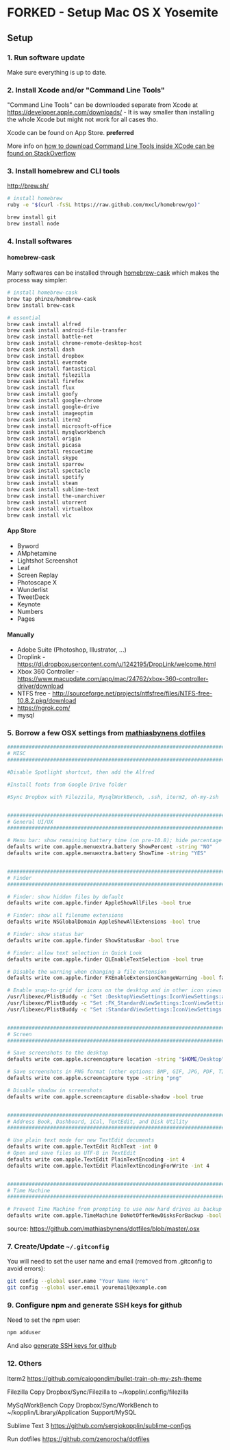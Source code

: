FORKED - Setup Mac OS X Yosemite
=========================================

Setup
-----

### 1. Run software update

Make sure everything is up to date.


### 2. Install Xcode and/or "Command Line Tools"

"Command Line Tools" can be downloaded separate from Xcode at
https://developer.apple.com/downloads/ - It is way smaller than installing the
whole Xcode but might not work for all cases tho.

Xcode can be found on App Store. **preferred**

More info on [how to download Command Line Tools inside XCode can be found on StackOverflow](http://stackoverflow.com/questions/9329243/xcode-4-4-and-later-install-command-line-tools)


### 3. Install homebrew and CLI tools

http://brew.sh/

```sh
# install homebrew
ruby -e "$(curl -fsSL https://raw.github.com/mxcl/homebrew/go)"

brew install git
brew install node

```


### 4. Install softwares


#### homebrew-cask

Many softwares can be installed through
[homebrew-cask](https://github.com/phinze/homebrew-cask) which makes the
process way simpler:

```sh
# install homebrew-cask
brew tap phinze/homebrew-cask
brew install brew-cask

# essential
brew cask install alfred
brew cask install android-file-transfer
brew cask install battle-net
brew cask install chrome-remote-desktop-host
brew cask install dash
brew cask install dropbox
brew cask install evernote
brew cask install fantastical
brew cask install filezilla
brew cask install firefox
brew cask install flux
brew cask install goofy
brew cask install google-chrome
brew cask install google-drive
brew cask install imageoptim
brew cask install iterm2
brew cask install microsoft-office
brew cask install mysqlworkbench
brew cask install origin
brew cask install picasa
brew cask install rescuetime
brew cask install skype
brew cask install sparrow
brew cask install spectacle
brew cask install spotify
brew cask install steam
brew cask install sublime-text
brew cask install the-unarchiver
brew cask install utorrent
brew cask install virtualbox
brew cask install vlc


```

#### App Store

 - Byword
 - AMphetamine
 - Lightshot Screenshot
 - Leaf
 - Screen Replay
 - Photoscape X
 - Wunderlist
 - TweetDeck
 - Keynote
 - Numbers
 - Pages

#### Manually

 - Adobe Suite (Photoshop, Illustrator, ...)
 - Droplink - https://dl.dropboxusercontent.com/u/1242195/DropLink/welcome.html
 - Xbox 360 Controller - https://www.macupdate.com/app/mac/24762/xbox-360-controller-driver/download
 - NTFS free - http://sourceforge.net/projects/ntfsfree/files/NTFS-free-10.8.2.pkg/download
 - https://ngrok.com/
 - mysql

### 5. Borrow a few OSX settings from [mathiasbynens dotfiles](https://github.com/mathiasbynens/dotfiles)


```sh
###############################################################################
# MISC                                                                      #
###############################################################################

#Disable Spotlight shortcut, then add the Alfred

#Install fonts from Google Drive folder

#Sync Dropbox with Filezzila, MysqlWorkBench, .ssh, iterm2, oh-my-zsh


###############################################################################
# General UI/UX                                                               #
###############################################################################

# Menu bar: show remaining battery time (on pre-10.8); hide percentage
defaults write com.apple.menuextra.battery ShowPercent -string "NO"
defaults write com.apple.menuextra.battery ShowTime -string "YES"


###############################################################################
# Finder                                                                      #
###############################################################################

# Finder: show hidden files by default
defaults write com.apple.finder AppleShowAllFiles -bool true

# Finder: show all filename extensions
defaults write NSGlobalDomain AppleShowAllExtensions -bool true

# Finder: show status bar
defaults write com.apple.finder ShowStatusBar -bool true

# Finder: allow text selection in Quick Look
defaults write com.apple.finder QLEnableTextSelection -bool true

# Disable the warning when changing a file extension
defaults write com.apple.finder FXEnableExtensionChangeWarning -bool false

# Enable snap-to-grid for icons on the desktop and in other icon views
/usr/libexec/PlistBuddy -c "Set :DesktopViewSettings:IconViewSettings:arrangeBy grid" ~/Library/Preferences/com.apple.finder.plist
/usr/libexec/PlistBuddy -c "Set :FK_StandardViewSettings:IconViewSettings:arrangeBy grid" ~/Library/Preferences/com.apple.finder.plist
/usr/libexec/PlistBuddy -c "Set :StandardViewSettings:IconViewSettings:arrangeBy grid" ~/Library/Preferences/com.apple.finder.plist


###############################################################################
# Screen                                                                      #
###############################################################################

# Save screenshots to the desktop
defaults write com.apple.screencapture location -string "$HOME/Desktop"

# Save screenshots in PNG format (other options: BMP, GIF, JPG, PDF, TIFF)
defaults write com.apple.screencapture type -string "png"

# Disable shadow in screenshots
defaults write com.apple.screencapture disable-shadow -bool true


###############################################################################
# Address Book, Dashboard, iCal, TextEdit, and Disk Utility                   #
###############################################################################

# Use plain text mode for new TextEdit documents
defaults write com.apple.TextEdit RichText -int 0
# Open and save files as UTF-8 in TextEdit
defaults write com.apple.TextEdit PlainTextEncoding -int 4
defaults write com.apple.TextEdit PlainTextEncodingForWrite -int 4


###############################################################################
# Time Machine                                                                #
###############################################################################

# Prevent Time Machine from prompting to use new hard drives as backup volume
defaults write com.apple.TimeMachine DoNotOfferNewDisksForBackup -bool true


```

source: https://github.com/mathiasbynens/dotfiles/blob/master/.osx


###  7. Create/Update `~/.gitconfig`

You will need to set the user name and email (removed from .gitconfig to avoid
errors):

```sh
git config --global user.name "Your Name Here"
git config --global user.email youremail@example.com
```


### 9. Configure npm and generate SSH keys for github

Need to set the npm user:

```sh
npm adduser
```

And also [generate SSH keys for github](https://help.github.com/articles/generating-ssh-keys)



### 12. Others

Iterm2
https://github.com/caiogondim/bullet-train-oh-my-zsh-theme

Filezilla
Copy Dropbox/Sync/Filezilla to ~/kopplin/.config/filezilla

MySqlWorkBench
Copy Dropbox/Sync/WorkBench to ~/kopplin/Library/Application Support/MySQL

Sublime Text 3
https://github.com/sergiokopplin/sublime-configs

Run dotfiles
https://github.com/zenorocha/dotfiles
